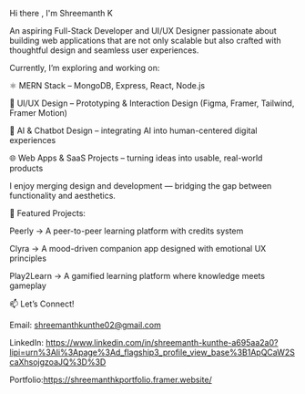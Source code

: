 Hi there , I'm Shreemanth K

An aspiring Full-Stack Developer and UI/UX Designer passionate about building web applications that are not only scalable but also crafted with thoughtful design and seamless user experiences.

Currently, I’m exploring and working on:

⚛️ MERN Stack – MongoDB, Express, React, Node.js

🎨 UI/UX Design – Prototyping & Interaction Design (Figma, Framer, Tailwind, Framer Motion)

🤖 AI & Chatbot Design – integrating AI into human-centered digital experiences

🌐 Web Apps & SaaS Projects – turning ideas into usable, real-world products

 I enjoy merging design and development — bridging the gap between functionality and aesthetics.

📌 Featured Projects:

   Peerly → A peer-to-peer learning platform with credits system

   Clyra → A mood-driven companion app designed with emotional UX principles

   Play2Learn → A gamified learning platform where knowledge meets gameplay 
     

📫 Let’s Connect!

Email: shreemanthkunthe02@gmail.com

LinkedIn: https://www.linkedin.com/in/shreemanth-kunthe-a695aa2a0?lipi=urn%3Ali%3Apage%3Ad_flagship3_profile_view_base%3B1ApQCaW2ScaXhsojgzoaJQ%3D%3D

Portfolio:https://shreemanthkportfolio.framer.website/
